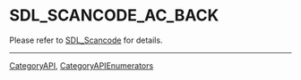 # SDL_SCANCODE_AC_BACK

Please refer to [SDL_Scancode](SDL_Scancode) for details.

----
[CategoryAPI](CategoryAPI), [CategoryAPIEnumerators](CategoryAPIEnumerators)

